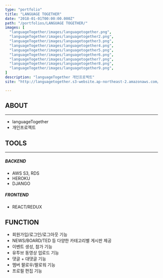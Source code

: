 ```yaml
---
type: "portfolio"
title: "LANGUAGE TOGETHER"
date: "2018-01-01T00:00:00.000Z"
path: "/portfolios/LANGUAGE TOGETHER/"
images: [
  "languageTogether/images/languagetogether.png",
  "languageTogether/images/languagetogether2.png",
  "languageTogether/images/languagetogether3.png",
  "languageTogether/images/languagetogether4.png",
  "languageTogether/images/languagetogether5.png",
  "languageTogether/images/languagetogether6.png",
  "languageTogether/images/languagetogether7.png",
  "languageTogether/images/languagetogether8.png",
  "languageTogether/images/languagetogether9.png",
]
description: "languageTogether 개인프로젝트"
site: "http://languagetogether.s3-website.ap-northeast-2.amazonaws.com/"

---
```



## ABOUT
---
- languageTogether
- 개인프로젝트

## TOOLS
---
##### BACKEND
- AWS S3, RDS
- HEROKU
- DJANGO
##### FRONTEND
- REACT/REDUX

## FUNCTION
- 회원가입/로그인/로그아웃 기능
- NEWS/BOARD/TED 등 다양한 카테고리별 게시판 제공
- 이벤트 생성, 참가 기능
- 유투브 동영상 업로드 기능
- 댓글 + 대댓글 기능
- 멤버 팔로우/팔로워 기능
- 프로필 편집 기능
  